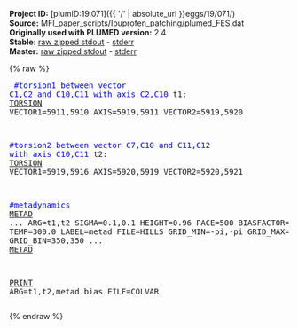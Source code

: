 **Project ID:** [plumID:19.071]({{ '/' | absolute_url }}eggs/19/071/)  
**Source:** MFI_paper_scripts/Ibuprofen_patching/plumed_FES.dat  
**Originally used with PLUMED version:** 2.4  
**Stable:** [raw zipped stdout](plumed_FES.dat.plumed.stdout.txt.zip) - [stderr](plumed_FES.dat.plumed.stderr)  
**Master:** [raw zipped stdout](plumed_FES.dat.plumed_master.stdout.txt.zip) - [stderr](plumed_FES.dat.plumed_master.stderr)  

{% raw %}<pre>
<span style="color:blue">#torsion1 between vector C1,C2 and C10,C11 with axis C2,C10</span>
t1: <a href="https://plumed.github.io/doc-master/user-doc/html/_t_o_r_s_i_o_n.html">TORSION</a> VECTOR1=5911,5910 AXIS=5919,5911 VECTOR2=5919,5920

<span style="color:blue">#torsion2 between vector C7,C10 and C11,C12 with axis C10,C11</span>
t2: <a href="https://plumed.github.io/doc-master/user-doc/html/_t_o_r_s_i_o_n.html">TORSION</a> VECTOR1=5919,5916 AXIS=5920,5919 VECTOR2=5920,5921

<span style="color:blue">#metadynamics</span>
<a href="https://plumed.github.io/doc-master/user-doc/html/_m_e_t_a_d.html">METAD</a> ...
ARG=t1,t2
SIGMA=0.1,0.1
HEIGHT=0.96
PACE=500
BIASFACTOR=10.0
TEMP=300.0
LABEL=metad
FILE=HILLS
GRID_MIN=-pi,-pi
GRID_MAX=pi,pi
GRID_BIN=350,350
... <a href="https://plumed.github.io/doc-master/user-doc/html/_m_e_t_a_d.html">METAD</a>

<a href="https://plumed.github.io/doc-master/user-doc/html/_p_r_i_n_t.html">PRINT</a> ARG=t1,t2,metad.bias FILE=COLVAR
</pre>{% endraw %}
